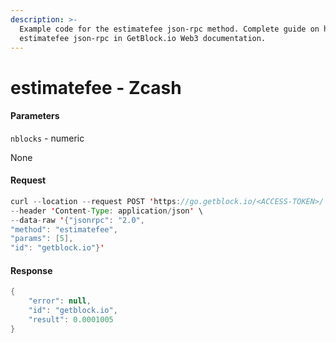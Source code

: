 ```yaml
---
description: >-
  Example code for the estimatefee json-rpc method. Сomplete guide on how to use
  estimatefee json-rpc in GetBlock.io Web3 documentation.
---
```


# estimatefee - Zcash

#### Parameters

`nblocks` - numeric

None

#### Request

```java
curl --location --request POST 'https://go.getblock.io/<ACCESS-TOKEN>/' \
--header 'Content-Type: application/json' \ 
--data-raw '{"jsonrpc": "2.0",
"method": "estimatefee",
"params": [5],
"id": "getblock.io"}'
```

#### Response

```java
{
    "error": null,
    "id": "getblock.io",
    "result": 0.0001005
}
```
